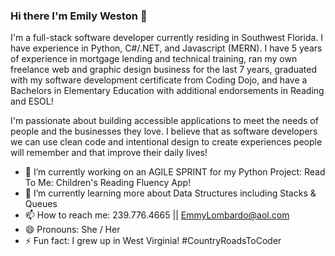 ### Hi there I'm Emily Weston 👋

I'm a full-stack software developer currently residing in Southwest Florida. I have experience in Python, C#/.NET, and Javascript (MERN). I have 5 years of experience in mortgage lending and technical training, ran my own freelance web and graphic design business for the last 7 years, graduated with my software development certificate from Coding Dojo, and have a Bachelors in Elementary Education with additional endorsements in Reading and ESOL! 

I'm passionate about building accessible applications to meet the needs of people and the businesses they love. I believe that as software developers we can use clean code and intentional design to create experiences people will remember and that improve their daily lives!

- 🔭 I’m currently working on an AGILE SPRINT for my Python Project: Read To Me: Children's Reading Fluency App!
- 🌱 I’m currently learning more about Data Structures including Stacks & Queues
- 📫 How to reach me: 239.776.4665 || EmmyLombardo@aol.com
- 😄 Pronouns: She / Her
- ⚡ Fun fact: I grew up in West Virginia! #CountryRoadsToCoder
